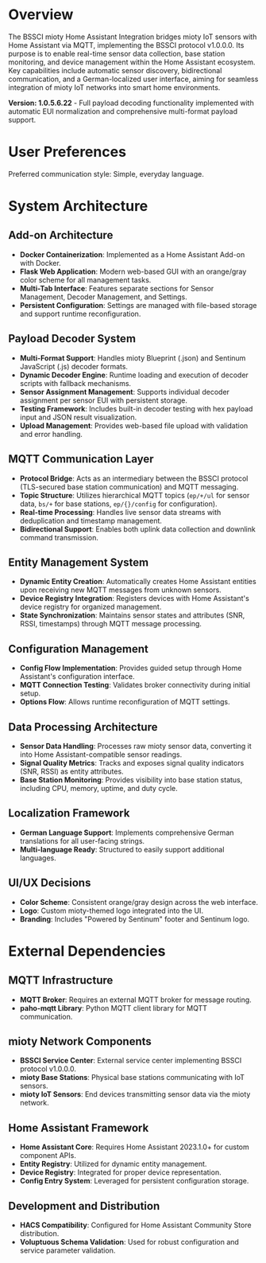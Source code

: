 # Overview

The BSSCI mioty Home Assistant Integration bridges mioty IoT sensors with Home Assistant via MQTT, implementing the BSSCI protocol v1.0.0.0. Its purpose is to enable real-time sensor data collection, base station monitoring, and device management within the Home Assistant ecosystem. Key capabilities include automatic sensor discovery, bidirectional communication, and a German-localized user interface, aiming for seamless integration of mioty IoT networks into smart home environments.

**Version: 1.0.5.6.22** - Full payload decoding functionality implemented with automatic EUI normalization and comprehensive multi-format payload support.

# User Preferences

Preferred communication style: Simple, everyday language.

# System Architecture

## Add-on Architecture
- **Docker Containerization**: Implemented as a Home Assistant Add-on with Docker.
- **Flask Web Application**: Modern web-based GUI with an orange/gray color scheme for all management tasks.
- **Multi-Tab Interface**: Features separate sections for Sensor Management, Decoder Management, and Settings.
- **Persistent Configuration**: Settings are managed with file-based storage and support runtime reconfiguration.

## Payload Decoder System
- **Multi-Format Support**: Handles mioty Blueprint (.json) and Sentinum JavaScript (.js) decoder formats.
- **Dynamic Decoder Engine**: Runtime loading and execution of decoder scripts with fallback mechanisms.
- **Sensor Assignment Management**: Supports individual decoder assignment per sensor EUI with persistent storage.
- **Testing Framework**: Includes built-in decoder testing with hex payload input and JSON result visualization.
- **Upload Management**: Provides web-based file upload with validation and error handling.

## MQTT Communication Layer
- **Protocol Bridge**: Acts as an intermediary between the BSSCI protocol (TLS-secured base station communication) and MQTT messaging.
- **Topic Structure**: Utilizes hierarchical MQTT topics (`ep/+/ul` for sensor data, `bs/+` for base stations, `ep/{}/config` for configuration).
- **Real-time Processing**: Handles live sensor data streams with deduplication and timestamp management.
- **Bidirectional Support**: Enables both uplink data collection and downlink command transmission.

## Entity Management System
- **Dynamic Entity Creation**: Automatically creates Home Assistant entities upon receiving new MQTT messages from unknown sensors.
- **Device Registry Integration**: Registers devices with Home Assistant's device registry for organized management.
- **State Synchronization**: Maintains sensor states and attributes (SNR, RSSI, timestamps) through MQTT message processing.

## Configuration Management
- **Config Flow Implementation**: Provides guided setup through Home Assistant's configuration interface.
- **MQTT Connection Testing**: Validates broker connectivity during initial setup.
- **Options Flow**: Allows runtime reconfiguration of MQTT settings.

## Data Processing Architecture
- **Sensor Data Handling**: Processes raw mioty sensor data, converting it into Home Assistant-compatible sensor readings.
- **Signal Quality Metrics**: Tracks and exposes signal quality indicators (SNR, RSSI) as entity attributes.
- **Base Station Monitoring**: Provides visibility into base station status, including CPU, memory, uptime, and duty cycle.

## Localization Framework
- **German Language Support**: Implements comprehensive German translations for all user-facing strings.
- **Multi-language Ready**: Structured to easily support additional languages.

## UI/UX Decisions
- **Color Scheme**: Consistent orange/gray design across the web interface.
- **Logo**: Custom mioty-themed logo integrated into the UI.
- **Branding**: Includes "Powered by Sentinum" footer and Sentinum logo.

# External Dependencies

## MQTT Infrastructure
- **MQTT Broker**: Requires an external MQTT broker for message routing.
- **paho-mqtt Library**: Python MQTT client library for MQTT communication.

## mioty Network Components
- **BSSCI Service Center**: External service center implementing BSSCI protocol v1.0.0.0.
- **mioty Base Stations**: Physical base stations communicating with IoT sensors.
- **mioty IoT Sensors**: End devices transmitting sensor data via the mioty network.

## Home Assistant Framework
- **Home Assistant Core**: Requires Home Assistant 2023.1.0+ for custom component APIs.
- **Entity Registry**: Utilized for dynamic entity management.
- **Device Registry**: Integrated for proper device representation.
- **Config Entry System**: Leveraged for persistent configuration storage.

## Development and Distribution
- **HACS Compatibility**: Configured for Home Assistant Community Store distribution.
- **Voluptuous Schema Validation**: Used for robust configuration and service parameter validation.